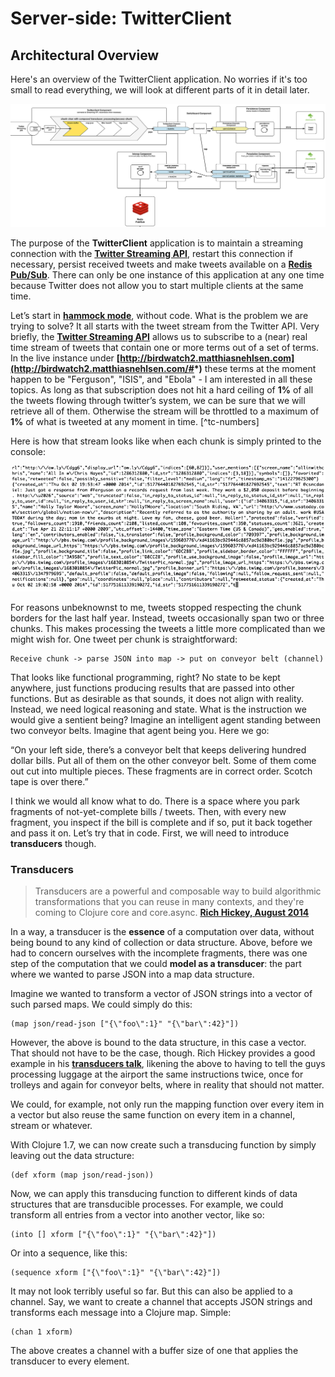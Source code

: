 # Server-side: TwitterClient

## Architectural Overview

Here's an overview of the TwitterClient application. No worries if it's too small to read everything, we will look at different parts of it in detail later.

![TwitterClient Application](images/twitterclient_architecture.png)

The purpose of the **TwitterClient** application is to maintain a streaming connection with the **[Twitter Streaming API](https://dev.twitter.com/streaming/overview)**, restart this connection if necessary, persist received tweets and make tweets available on a **[Redis Pub/Sub](http://redis.io/topics/pubsub)**. There can only be one instance of this application at any one time because Twitter does not allow you to start multiple clients at the same time.

Let’s start in **[hammock mode](https://www.youtube.com/watch?v=f84n5oFoZBc)**, without code. What is the problem we are trying to solve? It all starts with the tweet stream from the Twitter API. Very briefly, the **[Twitter Streaming API](https://dev.twitter.com/docs/streaming-apis)** allows us to subscribe to a (near) real time stream of tweets that contain one or more terms out of a set of terms. In the live instance under **[http://birdwatch2.matthiasnehlsen.com](http://birdwatch2.matthiasnehlsen.com/#*)** these terms at the moment happen to be "Ferguson", "ISIS", and "Ebola" - I am interested in all these topics. As long as that subscription does not hit a hard ceiling of **1%** of all the tweets flowing through twitter’s system, we can be sure that we will retrieve all of them. Otherwise the stream will be throttled to a maximum of **1%** of what is tweeted at any moment in time. [^tc-numbers]

Here is how that stream looks like when each chunk is simply printed to the console:

![streaming API output](images/streaming-api.gif)

For reasons unbeknownst to me, tweets stopped respecting the chunk borders for the last half year. Instead, tweets occasionally span two or three chunks. This makes processing the tweets a little more complicated than we might wish for. One tweet per chunk is straightforward: 

```
Receive chunk -> parse JSON into map -> put on conveyor belt (channel)
```

That looks like functional programming, right? No state to be kept anywhere, just functions producing results that are passed into other functions. But as desirable as that sounds, it does not align with reality. Instead, we need logical reasoning and state. What is the instruction we would give a sentient being? Imagine an intelligent agent standing between two conveyor belts. Imagine that agent being you. Here we go:

“On your left side, there’s a conveyor belt that keeps delivering hundred dollar bills. Put all of them on the other conveyor belt. Some of them come out cut into multiple pieces. These fragments are in correct order. Scotch tape is over there.”

I think we would all know what to do. There is a space where you park fragments of not-yet-complete bills / tweets. Then, with every new fragment, you inspect if the bill is complete and if so, put it back together and pass it on. Let’s try that in code. First, we will need to introduce **transducers** though.


### Transducers

> Transducers are a powerful and composable way to build algorithmic transformations that you can reuse in many contexts, and they're coming to Clojure core and core.async. **[Rich Hickey, August 2014](http://blog.cognitect.com/blog/2014/8/6/transducers-are-coming)** 

In a way, a transducer is the **essence** of a computation over data, without being bound to any kind of collection or data structure. Above, before we had to concern ourselves with the incomplete fragments, there was one step of the computation that we could **model as a transducer**: the part where we wanted to parse JSON into a map data structure.

Imagine we wanted to transform a vector of JSON strings into a vector of such parsed maps. We could simply do this:

```
(map json/read-json ["{\"foo\":1}" "{\"bar\":42}"])
```

However, the above is bound to the data structure, in this case a vector. That should not have to be the case, though. Rich Hickey provides a good example in his **[transducers talk](https://www.youtube.com/watch?v=6mTbuzafcII)**, likening the above to having to tell the guys processing luggage at the airport the same instructions twice, once for trolleys and again for conveyor belts, where in reality that should not matter. 

We could, for example, not only run the mapping function over every item in a vector but also reuse the same function on every item in a channel, stream or whatever.

With Clojure 1.7, we can now create such a transducing function by simply leaving out the data structure:

```
(def xform (map json/read-json))
```

Now, we can apply this transducing function to different kinds of data structures that are transducible processes. For example, we could transform all entries from a vector into another vector, like so:

```
(into [] xform ["{\"foo\":1}" "{\"bar\":42}"])
```

Or into a sequence, like this:

```
(sequence xform ["{\"foo\":1}" "{\"bar\":42}"])
```

It may not look terribly useful so far. But this can also be applied to a channel. Say, we want to create a channel that accepts JSON strings and transforms each message into a Clojure map. Simple:

```
(chan 1 xform)
```

The above creates a channel with a buffer size of one that applies the transducer to every element.
